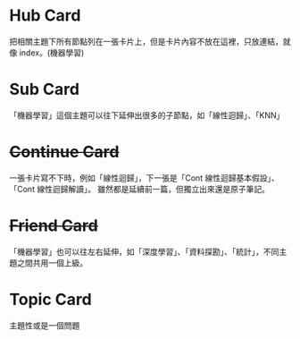 # Hub Card
把相關主題下所有節點列在一張卡片上，但是卡片內容不放在這裡，只放連結，就像 index。(機器學習)
# Sub Card
「機器學習」這個主題可以往下延伸出很多的子節點，如「線性迴歸」、「KNN」


# ~~Continue Card~~
一張卡片寫不下時，例如「線性迴歸」，下一張是「Cont 線性迴歸基本假設」、「Cont 線性迴歸解讀」。 雖然都是延續前一篇，但獨立出來還是原子筆記。

# ~~Friend Card~~
「機器學習」也可以往左右延伸，如「深度學習」、「資料探勘」、「統計」，不同主題之間共用一個上級。

# Topic Card
主題性或是一個問題